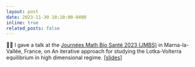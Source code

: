 ```yaml
---
layout: post
date: 2023-11-30 10:10:00-0400
inline: true
related_posts: false
---
```


:teacher: I gave a talk at the [Journées Math Bio Santé 2023 (JMBS)](https://jmbs2023.sciencesconf.org/program?lang=fr) in Marna-la-Vallée, France, on An iterative approach for studying the Lotka-Volterra equilibrium in high dimensional regime. [[slides](/assets/pdf/SlidesJMBS.pdf)]
